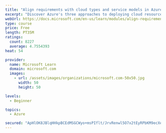 ```yaml
---
title: "Align requirements with cloud types and service models in Azure"
excerpt: "Discover Azure's three approaches to deploying cloud resources -- public, private, and hybrid -- and learn the difference each makes in your Azure services."
webUrl: https://docs.microsoft.com/en-us/learn/modules/align-requirements-in-azure/
type: course
price: Free
length: PT35M
ratings:
  count: 8227
  average: 4.7554393
heat: 54

provider:
  name: Microsoft Learn
  domain: microsoft.com
  images:
    - url: /assets/images/organizations/microsoft.com-50x50.jpg
      width: 50
      height: 50

levels:
  - Beginner

topics:
  - Azure

secured: "ApHlOK8JBlqHHkpBCEdMSGCWyo+msPIflt/JrvRenwl5O7x2tEyRPbKM9ecXew57nNRlGLizTXFW2qQdTh8cbRTklLbq1tOhYPqdGHZur6GSachw9s6dYpt+9ahLbkmnhvP8DmyUrgwRFrjQ1HVsdg4uYSSnltm3gkTSLzzuJnvCs85QBqn/Fano84SqxbCDJoARB8GecUGuYQCLwNM+yFcmcqX+A2lMnml8Rsi/W/nC5f8P+X5jVChZj0wFdGa6oPfMq6RLxs19T7oXXL9QNwDf4/cS61+9H0Q2Av8ukPniOE4v2fEuip2J9KZjod4FfKtZ9Ia+BCokoUUAH3nZeH3rRjy0mOiMTGVXUIzx5zDxMtjNi7QlN79ZqlXTzrP/mmbYmyomPUForxKz1CMxXz9lREWA7AxBHkaZkgenL0k=;2w5Ege4qKJ5uMde3gB+NEw=="
---
```


